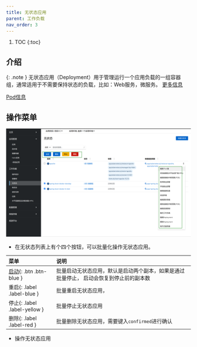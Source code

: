 ```yaml
---
title: 无状态应用
parent: 工作负载
nav_order: 3
---
```


1. TOC
{:toc}

## 介绍

{: .note }
无状态应用（Deployment）用于管理运行一个应用负载的一组容器组，通常适用于不需要保持状态的负载，比如：Web服务，微服务。
[更多信息](https://kubernetes.io/zh-cn/docs/concepts/workloads/controllers/deployment)

[Pod信息](../pods)

## 操作菜单

![](imgs/deployments.png)

- 在无状态列表上有个四个按钮，可以批量化操作无状态应用。
 

| 菜单                          | 说明                                           |
|:----------------------------|:---------------------------------------------|
| [启动](){: .btn .btn-blue }   | 批量启动无状态应用，默认是启动两个副本，如果是通过批量停止， 启动会恢复到停止前的副本数 |
| 重启{: .label .label-blue }   | 批量重启无状态应用，                                   |
| 停止{: .label .label-yellow } | 批量停止无状态应用                                    |
| 删除{: .label .label-red }    | 批量删除无状态应用，需要键入`confirmed`进行确认                |

- 操作无状态应用
